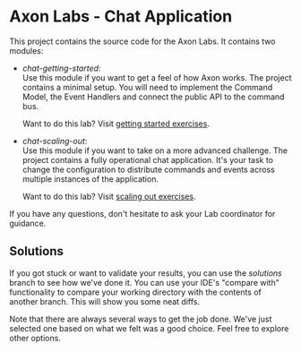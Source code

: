 Axon Labs - Chat Application
============================

This project contains the source code for the Axon Labs. It contains two modules:

- *chat-getting-started*:  
  Use this module if you want to get a feel of how Axon works. The project contains a minimal 
  setup. You will need to implement the Command Model, the Event Handlers and connect the public 
  API to the command bus.
  
  Want to do this lab? Visit [getting started exercises](chat-getting-started/README.md).
  
- *chat-scaling-out*:  
  Use this module if you want to take on a more advanced challenge. The project contains a fully 
  operational chat application. It's your task to change the configuration to distribute commands
  and events across multiple instances of the application.
  
  Want to do this lab? Visit [scaling out exercises](game/README.md).
  

If you have any questions, don't hesitate to ask your Lab coordinator for guidance.

Solutions
---------
If you got stuck or want to validate your results, you can use the *solutions* branch to see 
how we've done it. You can use your IDE's "compare with" functionality to compare your working
directory with the contents of another branch. This will show you some neat diffs. 

Note that there are always several ways to get the job done. We've just 
selected one based on what we felt was a good choice. Feel free to explore other options.

